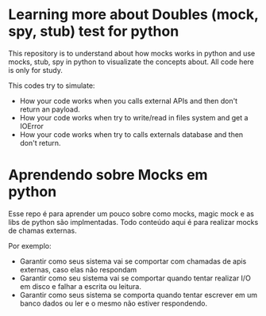 # Learning more about Doubles (mock, spy, stub) test for python



This repository is to understand about how mocks works in python and use mocks, stub, spy in python to visualizate the concepts about.
All code here is only for study.

This codes try to simulate:
- How your code works when you calls external APIs and then don't return an payload.
- How your code works when try to write/read in files system and get a IOError
- How your code works when try to calls externals database and then don't return.


# Aprendendo sobre Mocks em python

Esse repo é para aprender um pouco sobre como mocks, magic mock e as libs de python são implmentadas.
Todo conteúdo aqui é para realizar mocks de chamas externas.

Por exemplo:
- Garantir como seus sistema vai se comportar com chamadas de apis externas, caso elas não respondam
- Garantir como seu sistema vai se comportar quando tentar realizar I/O em disco e falhar a escrita ou leitura.
- Garantir como seus sistema se comporta quando tentar escrever em um banco dados ou ler e o mesmo não estiver respondendo.






